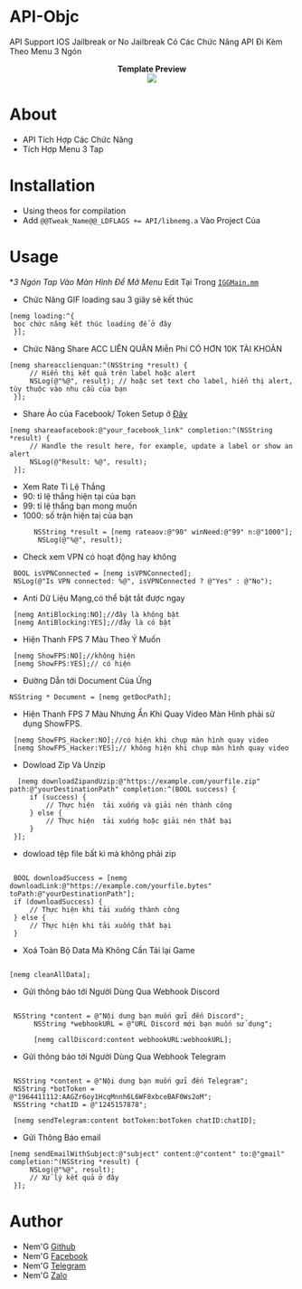 # API-Objc
API Support IOS Jailbreak or No Jailbreak 
Có Các Chức Năng API Đi Kèm Theo Menu 3 Ngón
<div style="text-align: center;">
<b>Template Preview</b><br>

<img src="https://raw.githubusercontent.com/Nem-G/API-Objc/main/IMG_6050.PNG">
</div>

# About
- API Tích Hợp Các Chức Năng
- Tích Hợp Menu 3 Tap
# Installation
- Using theos for compilation
- Add ```@@Tweak_Name@@_LDFLAGS += API/libnemg.a``` Vào Project Của 

# Usage
**3 Ngón Tap Vào Màn Hình Để Mở Menu*
Edit Tại Trong [`IGGMain.mm`](IGGMain.mm)

- Chức Năng GIF loading sau 3 giây sẽ kết thúc
```obj-c
[nemg loading:^{
 bọc chức năng kết thúc loading để ở đây
 }];
```
- Chức Năng Share ACC LIÊN QUÂN Miễn Phí CÓ HƠN 10K TÀI KHOẢN
```obj-c
[nemg shareacclienquan:^(NSString *result) {
     // Hiển thị kết quả trên label hoặc alert
     NSLog(@"%@", result); // hoặc set text cho label, hiển thị alert, tùy thuộc vào nhu cầu của bạn
 }];
```
- Share Ảo của Facebook/ Token Setup ở [Đây](https://github.com/Nem-G/API-Objc/blob/main/API/nemg.h#L33-L34)
```obj-c
[nemg shareaofacebook:@"your_facebook_link" completion:^(NSString *result) {
     // Handle the result here, for example, update a label or show an alert
     NSLog(@"Result: %@", result);
 }];
```
- Xem Rate Tỉ Lệ Thắng    
- 90: tỉ lệ thắng hiện tại của bạn
- 99: tỉ lệ thắng bạn mong muốn
- 1000: số trận hiện taị của bạn
```obj-c
      NSString *result = [nemg rateaov:@"90" winNeed:@"99" n:@"1000"];
       NSLog(@"%@", result);
```
- Check xem VPN có hoạt động hay không
```obj-c
 BOOL isVPNConnected = [nemg isVPNConnected];
 NSLog(@"Is VPN connected: %@", isVPNConnected ? @"Yes" : @"No");

```
- Anti Dữ Liệu Mạng,có thể bật tắt được ngay
```obj-c
 [nemg AntiBlocking:NO];//đây là không bật
 [nemg AntiBlocking:YES];//đây là có bật
```
- Hiện Thanh FPS 7 Màu Theo Ý Muốn
```obj-c
 [nemg ShowFPS:NO];//không hiện
 [nemg ShowFPS:YES];// có hiện
```
- Đường Dẫn tới Document Của Ứng 
```obj-c
NSString * Document = [nemg getDocPath];

```
- Hiện Thanh FPS 7 Màu Nhưng Ẩn Khi Quay Video Màn Hình phải sử dụng ShowFPS.
```obj-c
 [nemg ShowFPS_Hacker:NO];//có hiện khi chụp màn hình quay video
 [nemg ShowFPS_Hacker:YES];// không hiện khi chụp màn hình quay video

```
- Dowload Zip Và Unzip
```obj-c
  [nemg downloadZipandUzip:@"https://example.com/yourfile.zip" path:@"yourDestinationPath" completion:^(BOOL success) {
     if (success) {
         // Thực hiện  tải xuống và giải nén thành công
     } else {
         // Thực hiện  tải xuống hoặc giải nén thất bại
     }
 }];
```
- dowload tệp file bất kì mà không phải zip
```obj-c
       
 BOOL downloadSuccess = [nemg downloadLink:@"https://example.com/yourfile.bytes" toPath:@"yourDestinationPath"];
 if (downloadSuccess) {
     // Thực hiện khi tải xuống thành công
 } else {
     // Thực hiện khi tải xuống thất bại
 }
```
- Xoá Toàn Bộ Data Mà Không Cần Tải lại Game
```obj-c
       
[nemg cleanAllData];
```
- Gửi thông báo tới Người Dùng Qua Webhook Discord
```obj-c
       
 NSString *content = @"Nội dung bạn muốn gửi đến Discord";
      NSString *webhookURL = @"URL Discord mới bạn muốn sử dụng";
 
      [nemg callDiscord:content webhookURL:webhookURL];
```
- Gửi thông báo tới Người Dùng Qua Webhook Telegram
```obj-c
       
 NSString *content = @"Nội dung bạn muốn gửi đến Telegram";
 NSString *botToken = @"1964411112:AAGZr6oy1HcqMnnh6L6WF8xbceBAF0Ws2oM";
 NSString *chatID = @"1245157878";
 
 [nemg sendTelegram:content botToken:botToken chatID:chatID];
```
- Gửi Thông Báo email
```obj-c
[nemg sendEmailWithSubject:@"subject" content:@"content" to:@"gmail" completion:^(NSString *result) {
     NSLog(@"%@", result);
     // Xử lý kết quả ở đây
 }];
```

# Author
- Nem'G [Github](https://github.com/Nem-G)
- Nem'G [Facebook](https://fb.com/user.nemg)
- Nem'G [Telegram](https://t.me/thenamk3)
- Nem'G [Zalo](https://zalo.me/thenamk3)